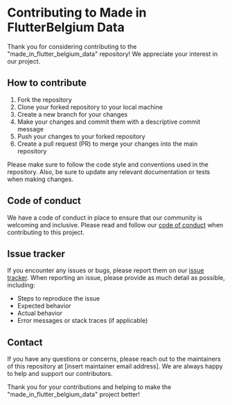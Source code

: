 # Contributing to Made in FlutterBelgium Data

Thank you for considering contributing to the "made_in_flutter_belgium_data" repository! We appreciate your interest in our project.

## How to contribute

1. Fork the repository
2. Clone your forked repository to your local machine
3. Create a new branch for your changes
4. Make your changes and commit them with a descriptive commit message
5. Push your changes to your forked repository
6. Create a pull request (PR) to merge your changes into the main repository

Please make sure to follow the code style and conventions used in the repository. Also, be sure to update any relevant documentation or tests when making changes.

## Code of conduct

We have a code of conduct in place to ensure that our community is welcoming and inclusive. Please read and follow our [code of conduct](CODE_OF_CONDUCT.md) when contributing to this project.

## Issue tracker

If you encounter any issues or bugs, please report them on our [issue tracker](https://github.com/Flutter-Belgium/made_in_flutter_belgium_data/issues). When reporting an issue, please provide as much detail as possible, including:

- Steps to reproduce the issue
- Expected behavior
- Actual behavior
- Error messages or stack traces (if applicable)

## Contact

If you have any questions or concerns, please reach out to the maintainers of this repository at [insert maintainer email address]. We are always happy to help and support our contributors.

Thank you for your contributions and helping to make the "made_in_flutter_belgium_data" project better!
